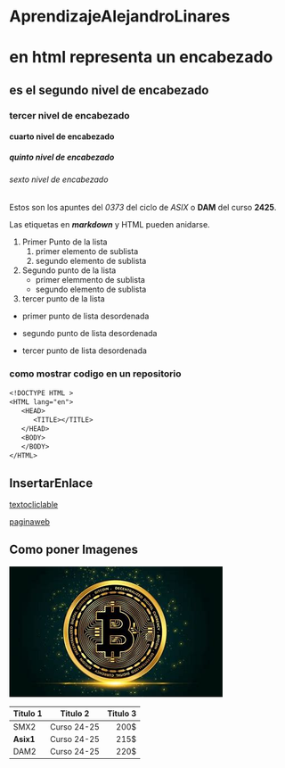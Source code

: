 # AprendizajeAlejandroLinares
# en html representa un encabezado
## es el segundo nivel de encabezado
### tercer nivel de encabezado
#### cuarto nivel de encabezado
##### quinto nivel de encabezado
###### sexto nivel de encabezado

Estos son los apuntes del *0373* del ciclo de _ASIX_ o **DAM** del curso __2425__.

Las etiquetas en **_markdown_** y HTML pueden anidarse.

1. Primer Punto de la lista
    1. primer elemento de sublista
    2. segundo elemento de sublista
2. Segundo punto de la lista
    * primer elemmento de sublista
    + segundo elemento de sublista
3. tercer punto de la lista

* primer punto de lista desordenada
- segundo punto de lista desordenada
+ tercer punto de lista desordenada


### como mostrar codigo en un repositorio

```
<!DOCTYPE HTML >
<HTML lang="en">
   <HEAD>
      <TITLE></TITLE>
   </HEAD>
   <BODY>
   </BODY>
</HTML>
```

## InsertarEnlace 
[textocliclable](URL "Tituloopcional")

[paginaweb](https://www.fje.edu/ca/jesuites-bellvitge "tituloopcional")

## Como poner Imagenes

![textoalternativo](https://github.com/Linareess/AprendizajeAlejandroLinares/blob/main/descargar.jpg "tituloopcional")

|Titulo 1 | Titulo 2 | Titulo 3 |
|----------|:-------------:|--------------:|
|SMX2 | Curso 24-25 | 200$ |
|**Asix1** | Curso 24-25 | 215$ |
DAM2 | Curso 24-25 | 220$ |



